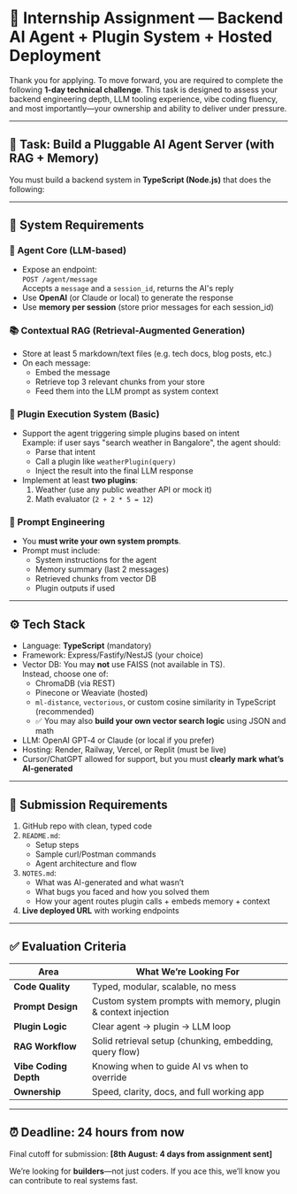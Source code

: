 # 🧪 Internship Assignment — Backend AI Agent + Plugin System + Hosted Deployment

Thank you for applying. To move forward, you are required to complete the following **1-day technical challenge**. This task is designed to assess your backend engineering depth, LLM tooling experience, vibe coding fluency, and most importantly—your ownership and ability to deliver under pressure.

---

## 🚀 Task: Build a Pluggable AI Agent Server (with RAG + Memory)

You must build a backend system in **TypeScript (Node.js)** that does the following:

---

## 🧱 System Requirements

### 🧠 Agent Core (LLM-based)

- Expose an endpoint:  
  `POST /agent/message`  
  Accepts a `message` and a `session_id`, returns the AI's reply
- Use **OpenAI** (or Claude or local) to generate the response
- Use **memory per session** (store prior messages for each session_id)

### 📚 Contextual RAG (Retrieval-Augmented Generation)

- Store at least 5 markdown/text files (e.g. tech docs, blog posts, etc.)
- On each message:
  - Embed the message
  - Retrieve top 3 relevant chunks from your store
  - Feed them into the LLM prompt as system context

### 🔌 Plugin Execution System (Basic)

- Support the agent triggering simple plugins based on intent  
  Example: if user says "search weather in Bangalore", the agent should:
  - Parse that intent
  - Call a plugin like `weatherPlugin(query)`
  - Inject the result into the final LLM response
- Implement at least **two plugins**:
  1. Weather (use any public weather API or mock it)
  2. Math evaluator (`2 + 2 * 5 = 12`)

### 🧠 Prompt Engineering

- You **must write your own system prompts**.
- Prompt must include:
  - System instructions for the agent
  - Memory summary (last 2 messages)
  - Retrieved chunks from vector DB
  - Plugin outputs if used

---

## ⚙️ Tech Stack

- Language: **TypeScript** (mandatory)
- Framework: Express/Fastify/NestJS (your choice)
- Vector DB: You may **not** use FAISS (not available in TS).  
  Instead, choose one of:
  - ChromaDB (via REST)
  - Pinecone or Weaviate (hosted)
  - `ml-distance`, `vectorious`, or custom cosine similarity in TypeScript (recommended)
  - ✅ You may also **build your own vector search logic** using JSON and math
- LLM: OpenAI GPT‑4 or Claude (or local if you prefer)
- Hosting: Render, Railway, Vercel, or Replit (must be live)
- Cursor/ChatGPT allowed for support, but you must **clearly mark what’s AI-generated**

---

## 📂 Submission Requirements

1. GitHub repo with clean, typed code
2. `README.md`:
   - Setup steps
   - Sample curl/Postman commands
   - Agent architecture and flow
3. `NOTES.md`:
   - What was AI-generated and what wasn’t
   - What bugs you faced and how you solved them
   - How your agent routes plugin calls + embeds memory + context
4. **Live deployed URL** with working endpoints

---

## ✅ Evaluation Criteria

| Area                  | What We’re Looking For                                        |
| --------------------- | ------------------------------------------------------------- |
| **Code Quality**      | Typed, modular, scalable, no mess                             |
| **Prompt Design**     | Custom system prompts with memory, plugin & context injection |
| **Plugin Logic**      | Clear agent → plugin → LLM loop                               |
| **RAG Workflow**      | Solid retrieval setup (chunking, embedding, query flow)       |
| **Vibe Coding Depth** | Knowing when to guide AI vs when to override                  |
| **Ownership**         | Speed, clarity, docs, and full working app                    |

---

## ⏰ Deadline: 24 hours from now

Final cutoff for submission: **[8th August: 4 days from assignment sent]**

We’re looking for **builders**—not just coders. If you ace this, we’ll know you can contribute to real systems fast.

